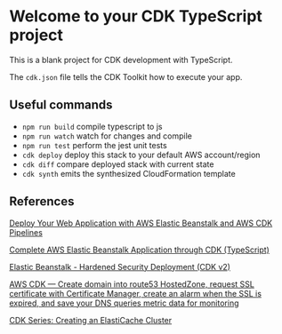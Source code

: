 # Welcome to your CDK TypeScript project

This is a blank project for CDK development with TypeScript.

The `cdk.json` file tells the CDK Toolkit how to execute your app.

## Useful commands

-   `npm run build` compile typescript to js
-   `npm run watch` watch for changes and compile
-   `npm run test` perform the jest unit tests
-   `cdk deploy` deploy this stack to your default AWS account/region
-   `cdk diff` compare deployed stack with current state
-   `cdk synth` emits the synthesized CloudFormation template

## References

[Deploy Your Web Application with AWS Elastic Beanstalk and AWS CDK Pipelines](https://community.aws/tutorials/deploy-webapp-eb-cdk)

[Complete AWS Elastic Beanstalk Application through CDK (TypeScript)](https://joshmustill.medium.com/complete-node-js-aws-elastic-beanstalk-application-packaging-through-cdk-in-typescript-e91b7ffe4928)

[Elastic Beanstalk - Hardened Security Deployment (CDK v2)](https://github.com/aws-samples/aws-elastic-beanstalk-hardened-security-cdk-sample)

[AWS CDK — Create domain into route53 HostedZone, request SSL certificate with Certificate Manager, create an alarm when the SSL is expired, and save your DNS queries metric data for monitoring](https://parisnakitakejser.medium.com/aws-cdk-create-domain-into-route53-hostedzone-request-ssl-certificate-with-certificate-manager-ad5fb5e53333)

[CDK Series: Creating an ElastiCache Cluster](https://sewb.dev/posts/cdk-series:-creating-an-elasticache-cluster-bc1zupe)
